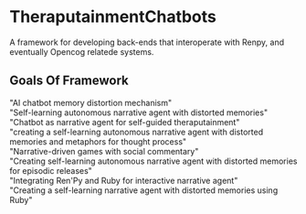 # TheraputainmentChatbots
A framework for developing back-ends that interoperate with Renpy, and eventually Opencog relatede systems.

## Goals Of Framework
"AI chatbot memory distortion mechanism"<br />
"Self-learning autonomous narrative agent with distorted memories"<br />
"Chatbot as narrative agent for self-guided theraputainment"<br />
"creating a self-learning autonomous narrative agent with distorted memories and metaphors for thought process"<br />
"Narrative-driven games with social commentary"<br />
"Creating self-learning autonomous narrative agent with distorted memories for episodic releases"<br />
"Integrating Ren'Py and Ruby for interactive narrative agent"<br />
"Creating a self-learning narrative agent with distorted memories using Ruby"
